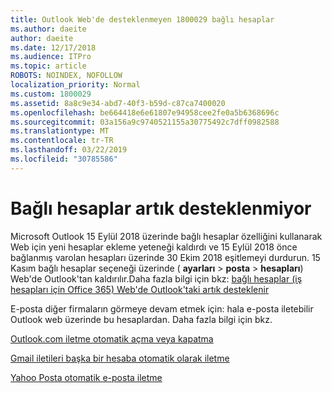 ```yaml
---
title: Outlook Web'de desteklenmeyen 1800029 bağlı hesaplar
ms.author: daeite
author: daeite
ms.date: 12/17/2018
ms.audience: ITPro
ms.topic: article
ROBOTS: NOINDEX, NOFOLLOW
localization_priority: Normal
ms.custom: 1800029
ms.assetid: 8a8c9e34-abd7-40f3-b59d-c87ca7400020
ms.openlocfilehash: be664418e6e61807e94958cee2fe0a5b6368696c
ms.sourcegitcommit: 03a156a9c9740521155a30775492c7dff0982588
ms.translationtype: MT
ms.contentlocale: tr-TR
ms.lasthandoff: 03/22/2019
ms.locfileid: "30785586"
---
```

# <a name="connected-accounts-are-no-longer-supported"></a>Bağlı hesaplar artık desteklenmiyor

Microsoft Outlook 15 Eylül 2018 üzerinde bağlı hesaplar özelliğini kullanarak Web için yeni hesaplar ekleme yeteneği kaldırdı ve 15 Eylül 2018 önce bağlanmış varolan hesapları üzerinde 30 Ekim 2018 eşitlemeyi durdurun. 15 Kasım bağlı hesaplar seçeneği üzerinde ( **ayarları** \> **posta** \> **hesapları**) Web'de Outlook'tan kaldırılır.Daha fazla bilgi için bkz: [bağlı hesaplar (iş hesapları için Office 365) Web'de Outlook'taki artık desteklenir](https://support.office.com/article/Connected-accounts-is-no-longer-supported-in-Outlook-on-the-web-Office-365-for-business-accounts-5cc526bf-e928-4a99-8b9f-5e089df7d887)
  
E-posta diğer firmaların görmeye devam etmek için: hala e-posta iletebilir Outlook web üzerinde bu hesaplardan. Daha fazla bilgi için bkz.
  
[Outlook.com iletme otomatik açma veya kapatma](https://go.microsoft.com/fwlink/?linkid=2038346)
  
[Gmail iletileri başka bir hesaba otomatik olarak iletme](https://support.google.com/mail/answer/10957?hl=en)
  
[Yahoo Posta otomatik e-posta iletme](https://help.yahoo.com/kb/SLN22028.mdl?guccounter=1)
  

